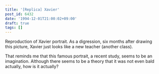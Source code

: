 ```yaml
---
title: '[Replica] Xavier'
post_id: 6432
date: '1994-12-01T21:00:02+09:00'
draft: true
tags: []
---
```


Reproduction of Xavier portrait. As a digression, six months after drawing this picture, Xavier just looks like a new teacher (another class).

That reminds me that this famous portrait, a recent study, seems to be an imagination. Although there seems to be a theory that it was not even bald actually, how is it actually?
